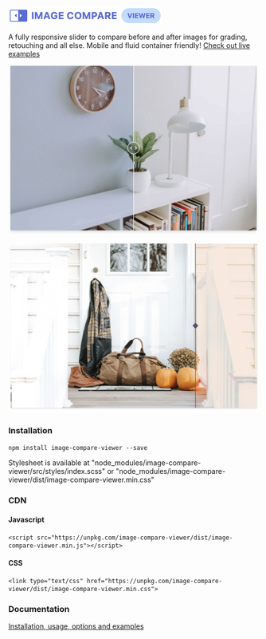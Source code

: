 ![](screenshots/logo.jpg)

A fully responsive slider to compare before and after images for grading, retouching and all else. Mobile and fluid container friendly! [Check out live examples](https://image-compare-viewer.netlify.com/)

![](screenshots/eg-1.jpg)

![](screenshots/eg-2.jpg)

### Installation

```
npm install image-compare-viewer --save
```

Stylesheet is available at "node_modules/image-compare-viewer/src/styles/index.scss" or "node_modules/image-compare-viewer/dist/image-compare-viewer.min.css"

### CDN

#### Javascript

```
<script src="https://unpkg.com/image-compare-viewer/dist/image-compare-viewer.min.js"></script>
```

#### CSS

```
<link type="text/css" href="https://unpkg.com/image-compare-viewer/dist/image-compare-viewer.min.css">
```

### Documentation

[Installation, usage, options and examples](https://image-compare-viewer.netlify.com/)
